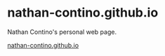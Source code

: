 # nathan-contino.github.io
Nathan Contino's personal web page.

[nathan-contino.github.io](nathan-contino.github.io)
